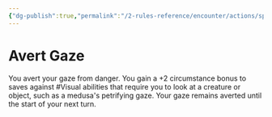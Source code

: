 ```yaml
---
{"dg-publish":true,"permalink":"/2-rules-reference/encounter/actions/specialty-actions/avert-gaze/","noteIcon":""}
---
```


# Avert Gaze

You avert your gaze from danger. You gain a +2 circumstance bonus to saves against #Visual  abilities that require you to look at a creature or object, such as a medusa's petrifying gaze. Your gaze remains averted until the start of your next turn.

